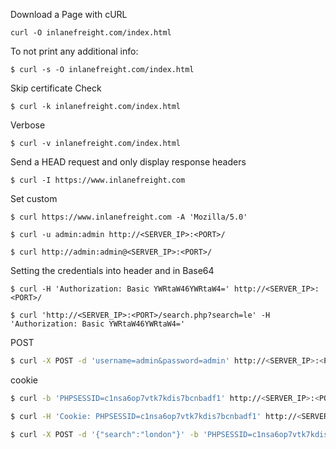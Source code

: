 Download a Page with cURL
```shell-session
curl -O inlanefreight.com/index.html
```

To not print any additional info:
```shell-session
$ curl -s -O inlanefreight.com/index.html
```

Skip certificate Check
```shell-session
$ curl -k inlanefreight.com/index.html
```

Verbose 
```shell-session
$ curl -v inlanefreight.com/index.html
```

Send a HEAD request and only display response headers
```shell-session
$ curl -I https://www.inlanefreight.com
```

Set custom
```shell-session
$ curl https://www.inlanefreight.com -A 'Mozilla/5.0'
```


```shell-session
$ curl -u admin:admin http://<SERVER_IP>:<PORT>/
```
```shell-session
$ curl http://admin:admin@<SERVER_IP>:<PORT>/
```

Setting the credentials into header and in Base64
```shell-session
$ curl -H 'Authorization: Basic YWRtaW46YWRtaW4=' http://<SERVER_IP>:<PORT>/
```

```shell-session
$ curl 'http://<SERVER_IP>:<PORT>/search.php?search=le' -H 'Authorization: Basic YWRtaW46YWRtaW4='
```


POST
```bash
$ curl -X POST -d 'username=admin&password=admin' http://<SERVER_IP>:<PORT>/
```

cookie
```bash
$ curl -b 'PHPSESSID=c1nsa6op7vtk7kdis7bcnbadf1' http://<SERVER_IP>:<PORT>/
```
```bash
$ curl -H 'Cookie: PHPSESSID=c1nsa6op7vtk7kdis7bcnbadf1' http://<SERVER_IP>:<PORT>/
```


```bash
$ curl -X POST -d '{"search":"london"}' -b 'PHPSESSID=c1nsa6op7vtk7kdis7bcnbadf1' -H 'Content-Type: application/json' http://<SERVER_IP>:<PORT>/search.php
```